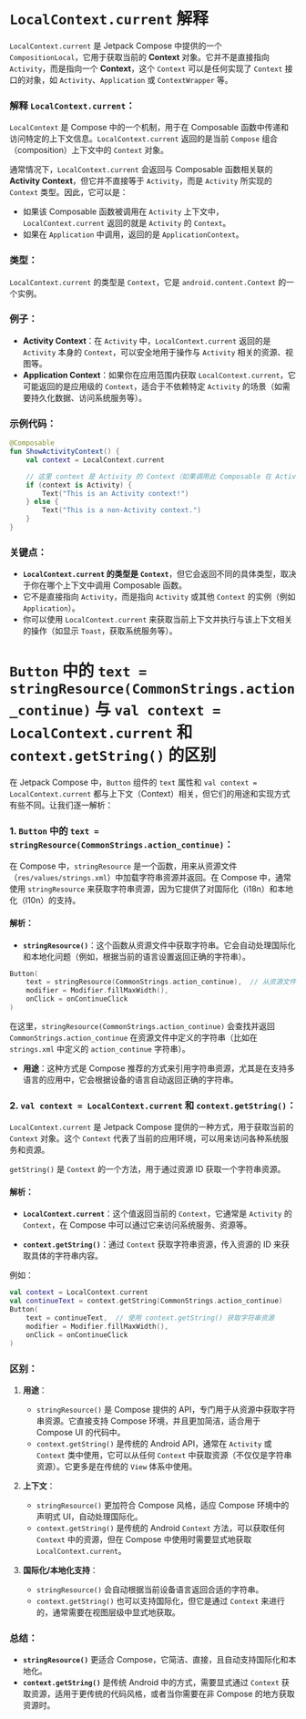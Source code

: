 
# `LocalContext.current` 解释

`LocalContext.current` 是 Jetpack Compose 中提供的一个 `CompositionLocal`，它用于获取当前的 **Context** 对象。它并不是直接指向 `Activity`，而是指向一个 **Context**，这个 `Context` 可以是任何实现了 `Context` 接口的对象，如 `Activity`、`Application` 或 `ContextWrapper` 等。

### 解释 `LocalContext.current`：

`LocalContext` 是 Compose 中的一个机制，用于在 Composable 函数中传递和访问特定的上下文信息。`LocalContext.current` 返回的是当前 `Compose` 组合（composition）上下文中的 `Context` 对象。

通常情况下，`LocalContext.current` 会返回与 Composable 函数相关联的 **Activity Context**，但它并不直接等于 `Activity`，而是 `Activity` 所实现的 `Context` 类型。因此，它可以是：
- 如果该 Composable 函数被调用在 `Activity` 上下文中，`LocalContext.current` 返回的就是 `Activity` 的 `Context`。
- 如果在 `Application` 中调用，返回的是 `ApplicationContext`。

### 类型：
`LocalContext.current` 的类型是 `Context`，它是 `android.content.Context` 的一个实例。

### 例子：
- **Activity Context**：在 `Activity` 中，`LocalContext.current` 返回的是 `Activity` 本身的 `Context`，可以安全地用于操作与 `Activity` 相关的资源、视图等。
- **Application Context**：如果你在应用范围内获取 `LocalContext.current`，它可能返回的是应用级的 `Context`，适合于不依赖特定 `Activity` 的场景（如需要持久化数据、访问系统服务等）。

### 示例代码：
```kotlin
@Composable
fun ShowActivityContext() {
    val context = LocalContext.current

    // 这里 context 是 Activity 的 Context（如果调用此 Composable 在 Activity 中）
    if (context is Activity) {
        Text("This is an Activity context!")
    } else {
        Text("This is a non-Activity context.")
    }
}
```

### 关键点：
- **`LocalContext.current` 的类型是 `Context`**，但它会返回不同的具体类型，取决于你在哪个上下文中调用 Composable 函数。
- 它不是直接指向 `Activity`，而是指向 `Activity` 或其他 `Context` 的实例（例如 `Application`）。
- 你可以使用 `LocalContext.current` 来获取当前上下文并执行与该上下文相关的操作（如显示 `Toast`，获取系统服务等）。









# `Button` 中的 `text = stringResource(CommonStrings.action_continue)` 与 `val context = LocalContext.current` 和 `context.getString()` 的区别

在 Jetpack Compose 中，`Button` 组件的 `text` 属性和 `val context = LocalContext.current` 都与上下文（Context）相关，但它们的用途和实现方式有些不同。让我们逐一解析：

### 1. **`Button` 中的 `text = stringResource(CommonStrings.action_continue)`**：
在 Compose 中，`stringResource` 是一个函数，用来从资源文件（`res/values/strings.xml`）中加载字符串资源并返回。在 Compose 中，通常使用 `stringResource` 来获取字符串资源，因为它提供了对国际化（i18n）和本地化（l10n）的支持。

#### 解析：
- **`stringResource()`**：这个函数从资源文件中获取字符串。它会自动处理国际化和本地化问题（例如，根据当前的语言设置返回正确的字符串）。

```kotlin
Button(
    text = stringResource(CommonStrings.action_continue),  // 从资源文件加载字符串
    modifier = Modifier.fillMaxWidth(),
    onClick = onContinueClick
)
```

在这里，`stringResource(CommonStrings.action_continue)` 会查找并返回 `CommonStrings.action_continue` 在资源文件中定义的字符串（比如在 `strings.xml` 中定义的 `action_continue` 字符串）。

- **用途**：这种方式是 Compose 推荐的方式来引用字符串资源，尤其是在支持多语言的应用中，它会根据设备的语言自动返回正确的字符串。

### 2. **`val context = LocalContext.current` 和 `context.getString()`**：
`LocalContext.current` 是 Jetpack Compose 提供的一种方式，用于获取当前的 `Context` 对象。这个 `Context` 代表了当前的应用环境，可以用来访问各种系统服务和资源。

`getString()` 是 `Context` 的一个方法，用于通过资源 ID 获取一个字符串资源。

#### 解析：
- **`LocalContext.current`**：这个值返回当前的 `Context`，它通常是 `Activity` 的 `Context`，在 Compose 中可以通过它来访问系统服务、资源等。

- **`context.getString()`**：通过 `Context` 获取字符串资源，传入资源的 ID 来获取具体的字符串内容。

例如：

```kotlin
val context = LocalContext.current
val continueText = context.getString(CommonStrings.action_continue)
Button(
    text = continueText,  // 使用 context.getString() 获取字符串资源
    modifier = Modifier.fillMaxWidth(),
    onClick = onContinueClick
)
```

### 区别：
1. **用途**：
   - `stringResource()` 是 Compose 提供的 API，专门用于从资源中获取字符串资源。它直接支持 Compose 环境，并且更加简洁，适合用于 Compose UI 的代码中。
   - `context.getString()` 是传统的 Android API，通常在 `Activity` 或 `Context` 类中使用，它可以从任何 `Context` 中获取资源（不仅仅是字符串资源）。它更多是在传统的 `View` 体系中使用。

2. **上下文**：
   - `stringResource()` 更加符合 Compose 风格，适应 Compose 环境中的声明式 UI，自动处理国际化。
   - `context.getString()` 是传统的 Android `Context` 方法，可以获取任何 `Context` 中的资源，但在 Compose 中使用时需要显式地获取 `LocalContext.current`。

3. **国际化/本地化支持**：
   - `stringResource()` 会自动根据当前设备语言返回合适的字符串。
   - `context.getString()` 也可以支持国际化，但它是通过 `Context` 来进行的，通常需要在视图层级中显式地获取。

### 总结：
- **`stringResource()`** 更适合 Compose，它简洁、直接，且自动支持国际化和本地化。
- **`context.getString()`** 是传统 Android 中的方式，需要显式通过 `Context` 获取资源，适用于更传统的代码风格，或者当你需要在非 Compose 的地方获取资源时。

